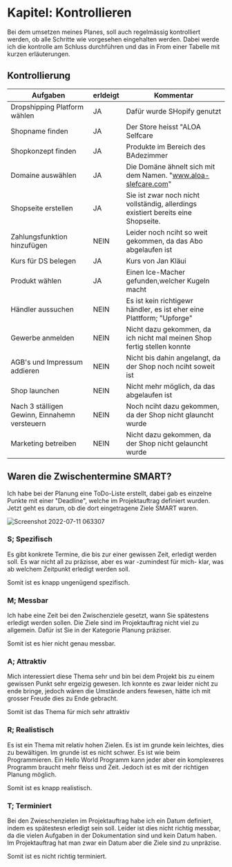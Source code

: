 # Kapitel: Kontrollieren
Bei dem umsetzen meines Planes, soll auch regelmässig kontrolliert werden, ob alle Schritte wie vorgesehen eingehalten werden. Dabei werde ich die kontrolle am Schluss durchführen und das in From einer Tabelle mit kurzen erläuterungen.

## Kontrollierung

| Aufgaben         | erldeigt |  Kommentar | 
| -------------- | - | - |
| Dropshipping Platform wählen   | JA  |Dafür wurde SHopify genutzt   |  
| Shopname finden  | JA  |Der Store heisst "ALOA Selfcare   |    
| Shopkonzept finden  | JA  |Produkte im Bereich des BAdezimmer   |   
| Domaine auswählen | JA  | Die Domäne ähnelt sich mit dem Namen. "www.aloa-slefcare.com"   |   
| Shopseite erstellen | JA  |Sie ist zwar noch nicht vollständig, allerdings existiert bereits eine Shopseite.  |  
| Zahlungsfunktion hinzufügen | NEIN  |Leider noch nciht so weit gekommen, da das Abo abgelaufen ist   |   
| Kurs für DS belegen | JA  |Kurs von Jan Kläui   |   
| Produkt wählen | JA  |Einen Ice-Macher  gefunden,welcher Kugeln macht |   
| Händler aussuchen | NEIN  | Es ist kein richtigewr händler, es ist eher eine Plattform; "Upforge"   |   
| Gewerbe anmelden | NEIN  |Nicht dazu gekommen, da ich nicht mal meinen Shop fertig stellen konnte   |   
| AGB's und Impressum addieren |NEIN   |Nicht bis dahin angelangt, da der Shop noch nciht soweit ist   |   
| Shop launchen |NEIN   |Nicht mehr möglich, da das abgelaufen ist   |   
| Nach 3 ställigen Gewinn, Einnahemn versteuern |NEIN   |Noch nciht dazu gekommen, da der Shop nicht glauncht wurde   |   
| Marketing betreiben |NEIN   |Nicht dazu gekommen, da der Shop nicht gelauncht wurde   |   

## Waren die Zwischentermine SMART?

Ich habe bei der Planung eine ToDo-Liste erstellt, dabei gab es einzelne Punkte mit einer "Deadline", welche im Projektauftrag definiert wurden. Jetzt geht es darum, ob die dort eingetragene Ziele SMART waren.

![Screenshot 2022-07-11 063307](https://user-images.githubusercontent.com/90186208/178189146-5607d0a9-af42-4aa8-b683-94dfeace51e0.png)

### S; Spezifisch

Es gibt konkrete Termine, die bis zur einer gewissen Zeit, erledigt werden soll. Es war nicht all zu präzisse, aber es war -zumindest für mich- klar, was ab welchem Zeitpunkt erledigt werden soll.

Somit ist es knapp ungenügend spezifisch.

### M; Messbar

Ich habe eine Zeit bei den Zwischenziele gesetzt, wann Sie spätestens erledigt werden sollen. Die Ziele sind im Projektauftrag nicht viel zu allgemein. Dafür ist Sie in der Kategorie Planung präziser.

Somit ist es hier nicht genau messbar.

### A; Attraktiv

Mich interessiert diese Thema sehr und bin bei dem Projekt bis zu einem gewissen Punkt sehr ergeizig gewesen. Ich konnte es zwar leider nicht zu ende bringe, jedoch wären die Umstände anders fewesen, hätte ich mit grosser Freude dies zu Ende gebracht.

Somit ist das Thema für mich sehr attraktiv

### R; Realistisch

Es ist ein Thema mit relativ hohen Zielen. Es ist im grunde kein leichtes, dies zu bewältigen. Im grunde ist es nicht schwer. Es ist wie beim Programmieren. Ein Hello World Programm kann jeder aber ein komplexeres Programm braucht mehr fleiss und Zeit. Jedoch ist es mit der richtigen Planung möglich.

Somit ist es knapp realistisch.

### T; Terminiert

Bei den Zwieschenzielen im Projektauftrag habe ich ein Datum definiert, indem es spätestesn erledigt sein soll. Leider ist dies nicht richtig messbar, da die vielen Aufgaben in der Dokumentation sind und kein Datum haben. Im Projektauftrag hat man zwar ein Datum aber die Ziele sind zu unpräzise.

Somit ist es nicht richtig terminiert.
